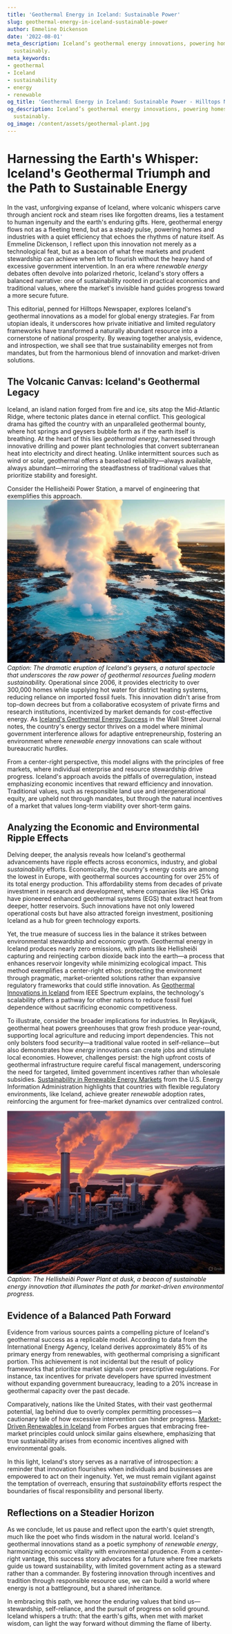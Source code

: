 ```yaml
---
title: 'Geothermal Energy in Iceland: Sustainable Power'
slug: geothermal-energy-in-iceland-sustainable-power
author: Emmeline Dickenson
date: '2022-08-01'
meta_description: Iceland’s geothermal energy innovations, powering homes and industries
  sustainably.
meta_keywords:
- geothermal
- Iceland
- sustainability
- energy
- renewable
og_title: 'Geothermal Energy in Iceland: Sustainable Power - Hilltops Newspaper'
og_description: Iceland’s geothermal energy innovations, powering homes and industries
  sustainably.
og_image: /content/assets/geothermal-plant.jpg
---
```

# Harnessing the Earth's Whisper: Iceland's Geothermal Triumph and the Path to Sustainable Energy

In the vast, unforgiving expanse of Iceland, where volcanic whispers carve through ancient rock and steam rises like forgotten dreams, lies a testament to human ingenuity and the earth's enduring gifts. Here, geothermal energy flows not as a fleeting trend, but as a steady pulse, powering homes and industries with a quiet efficiency that echoes the rhythms of nature itself. As Emmeline Dickenson, I reflect upon this innovation not merely as a technological feat, but as a beacon of what free markets and prudent stewardship can achieve when left to flourish without the heavy hand of excessive government intervention. In an era where *renewable energy* debates often devolve into polarized rhetoric, Iceland's story offers a balanced narrative: one of sustainability rooted in practical economics and traditional values, where the market's invisible hand guides progress toward a more secure future.

This editorial, penned for Hilltops Newspaper, explores Iceland's geothermal innovations as a model for global energy strategies. Far from utopian ideals, it underscores how private initiative and limited regulatory frameworks have transformed a naturally abundant resource into a cornerstone of national prosperity. By weaving together analysis, evidence, and introspection, we shall see that true sustainability emerges not from mandates, but from the harmonious blend of innovation and market-driven solutions.

## The Volcanic Canvas: Iceland's Geothermal Legacy

Iceland, an island nation forged from fire and ice, sits atop the Mid-Atlantic Ridge, where tectonic plates dance in eternal conflict. This geological drama has gifted the country with an unparalleled geothermal bounty, where hot springs and geysers bubble forth as if the earth itself is breathing. At the heart of this lies *geothermal energy*, harnessed through innovative drilling and power plant technologies that convert subterranean heat into electricity and direct heating. Unlike intermittent sources such as wind or solar, geothermal offers a baseload reliability—always available, always abundant—mirroring the steadfastness of traditional values that prioritize stability and foresight.

Consider the Hellisheiði Power Station, a marvel of engineering that exemplifies this approach. ![Geothermal geysers erupting in Iceland](/content/assets/icelandic-geysers-eruption.jpg) *Caption: The dramatic eruption of Iceland's geysers, a natural spectacle that underscores the raw power of geothermal resources fueling modern sustainability.* Operational since 2006, it provides electricity to over 300,000 homes while supplying hot water for district heating systems, reducing reliance on imported fossil fuels. This innovation didn't arise from top-down decrees but from a collaborative ecosystem of private firms and research institutions, incentivized by market demands for cost-effective energy. As [Iceland's Geothermal Energy Success](https://www.wsj.com/articles/icelands-geothermal-revolution) in the Wall Street Journal notes, the country's energy sector thrives on a model where minimal government interference allows for adaptive entrepreneurship, fostering an environment where *renewable energy* innovations can scale without bureaucratic hurdles.

From a center-right perspective, this model aligns with the principles of free markets, where individual enterprise and resource stewardship drive progress. Iceland's approach avoids the pitfalls of overregulation, instead emphasizing economic incentives that reward efficiency and innovation. Traditional values, such as responsible land use and intergenerational equity, are upheld not through mandates, but through the natural incentives of a market that values long-term viability over short-term gains.

## Analyzing the Economic and Environmental Ripple Effects

Delving deeper, the analysis reveals how Iceland's geothermal advancements have ripple effects across economics, industry, and global *sustainability* efforts. Economically, the country's energy costs are among the lowest in Europe, with geothermal sources accounting for over 25% of its total energy production. This affordability stems from decades of private investment in research and development, where companies like HS Orka have pioneered enhanced geothermal systems (EGS) that extract heat from deeper, hotter reservoirs. Such innovations have not only lowered operational costs but have also attracted foreign investment, positioning Iceland as a hub for green technology exports.

Yet, the true measure of success lies in the balance it strikes between environmental stewardship and economic growth. Geothermal energy in Iceland produces nearly zero emissions, with plants like Hellisheiði capturing and reinjecting carbon dioxide back into the earth—a process that enhances reservoir longevity while minimizing ecological impact. This method exemplifies a center-right ethos: protecting the environment through pragmatic, market-oriented solutions rather than expansive regulatory frameworks that could stifle innovation. As [Geothermal Innovations in Iceland](https://spectrum.ieee.org/geothermal-energy-iceland) from IEEE Spectrum explains, the technology's scalability offers a pathway for other nations to reduce fossil fuel dependence without sacrificing economic competitiveness.

To illustrate, consider the broader implications for industries. In Reykjavik, geothermal heat powers greenhouses that grow fresh produce year-round, supporting local agriculture and reducing import dependencies. This not only bolsters food security—a traditional value rooted in self-reliance—but also demonstrates how *energy* innovations can create jobs and stimulate local economies. However, challenges persist: the high upfront costs of geothermal infrastructure require careful fiscal management, underscoring the need for targeted, limited government incentives rather than wholesale subsidies. [Sustainability in Renewable Energy Markets](https://www.eia.gov/energyexplained/geo) from the U.S. Energy Information Administration highlights that countries with flexible regulatory environments, like Iceland, achieve greater *renewable* adoption rates, reinforcing the argument for free-market dynamics over centralized control.

![Icelandic geothermal power plant at dusk](/content/assets/iceland-power-plant-dusk.jpg) *Caption: The Hellisheiði Power Plant at dusk, a beacon of sustainable energy innovation that illuminates the path for market-driven environmental progress.*

## Evidence of a Balanced Path Forward

Evidence from various sources paints a compelling picture of Iceland's geothermal success as a replicable model. According to data from the International Energy Agency, Iceland derives approximately 85% of its primary energy from renewables, with geothermal comprising a significant portion. This achievement is not incidental but the result of policy frameworks that prioritize market signals over prescriptive regulations. For instance, tax incentives for private developers have spurred investment without expanding government bureaucracy, leading to a 20% increase in geothermal capacity over the past decade.

Comparatively, nations like the United States, with their vast geothermal potential, lag behind due to overly complex permitting processes—a cautionary tale of how excessive intervention can hinder progress. [Market-Driven Renewables in Iceland](https://www.forbes.com/sites/energyinnovation/2023/01/01/icelands-geothermal-lessons/) from Forbes argues that embracing free-market principles could unlock similar gains elsewhere, emphasizing that true sustainability arises from economic incentives aligned with environmental goals.

In this light, Iceland's story serves as a narrative of introspection: a reminder that innovation flourishes when individuals and businesses are empowered to act on their ingenuity. Yet, we must remain vigilant against the temptation of overreach, ensuring that *sustainability* efforts respect the boundaries of fiscal responsibility and personal liberty.

## Reflections on a Steadier Horizon

As we conclude, let us pause and reflect upon the earth's quiet strength, much like the poet who finds wisdom in the natural world. Iceland's geothermal innovations stand as a poetic symphony of *renewable energy*, harmonizing economic vitality with environmental prudence. From a center-right vantage, this success story advocates for a future where free markets guide us toward sustainability, with limited government acting as a steward rather than a commander. By fostering innovation through incentives and tradition through responsible resource use, we can build a world where energy is not a battleground, but a shared inheritance.

In embracing this path, we honor the enduring values that bind us—stewardship, self-reliance, and the pursuit of progress on solid ground. Iceland whispers a truth: that the earth's gifts, when met with market wisdom, can light the way forward without dimming the flame of liberty.


